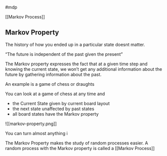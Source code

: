 #mdp 

[[Markov Process]] 

## Markov Property

The history of how you ended up in a particular state doesnt matter.

“The future is independent of the past given the present”

The Markov property expresses the fact that at a given time step and knowing the current state, we won’t get any additional information about the future by gathering information about the past.

An example is a game of chess or draughts

You can look at a game of chess at any time and 
- the Current State given by current board layout
- the next state unaffected by past states
- all board states have the Markov property

![[markov-property.png]]


You can turn almost anything i


The Markov Property makes the study of random processes easier.  A random process with the Markov property is called a [[Markov Process]]
